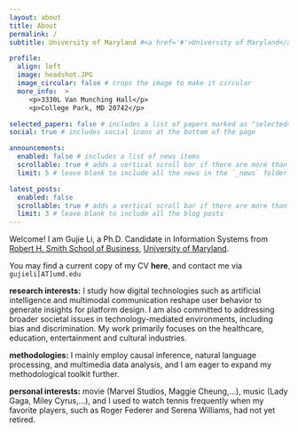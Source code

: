 ```yaml
---
layout: about
title: About
permalink: /
subtitle: University of Maryland #<a href='#'>University of Maryland</a>

profile:
  align: left
  image: headshot.JPG
  image_circular: false # crops the image to make it circular
  more_info:  >
     <p>3330L Van Munching Hall</p>
     <p>College Park, MD 20742</p>

selected_papers: false # includes a list of papers marked as "selected={true}"
social: true # includes social icons at the bottom of the page

announcements:
  enabled: false # includes a list of news items
  scrollable: true # adds a vertical scroll bar if there are more than 3 news items
  limit: 5 # leave blank to include all the news in the `_news` folder

latest_posts:
  enabled: false
  scrollable: true # adds a vertical scroll bar if there are more than 3 new posts items
  limit: 3 # leave blank to include all the blog posts
---
```


Welcome! I am Gujie Li, a Ph.D. Candidate in Information Systems from [Robert H. Smith School of Business](https://www.rhsmith.umd.edu), [University of Maryland](https://umd.edu). 

You may find a current copy of my CV **here**, and contact me via `gujieli[AT]umd.edu`

**research interests:** I study how digital technologies such as artificial intelligence and multimodal communication reshape user behavior to generate insights for platform design. I am also committed to addressing broader societal issues in technology-mediated environments, including bias and discrimination. My work primarily focuses on the healthcare, education, entertainment and cultural industries.

**methodologies:** I mainly employ causal inference, natural language processing, and multimedia data analysis, and I am eager to expand my methodological toolkit further.

**personal interests:** movie (Marvel Studios, Maggie Cheung,...), music (Lady Gaga, Miley Cyrus,...), and I used to watch tennis frequently when my favorite players, such as Roger Federer and Serena Williams, had not yet retired.
